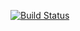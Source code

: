 [![Build Status][travis-image]][travis-url]

[travis-image]: https://travis-ci.org/snapcore/spread-cron.svg?branch=snapd-snap-confine-proposed
[travis-url]: https://travis-ci.org/snapcore/spread-cron?branch=snapd-snap-confine-proposed
